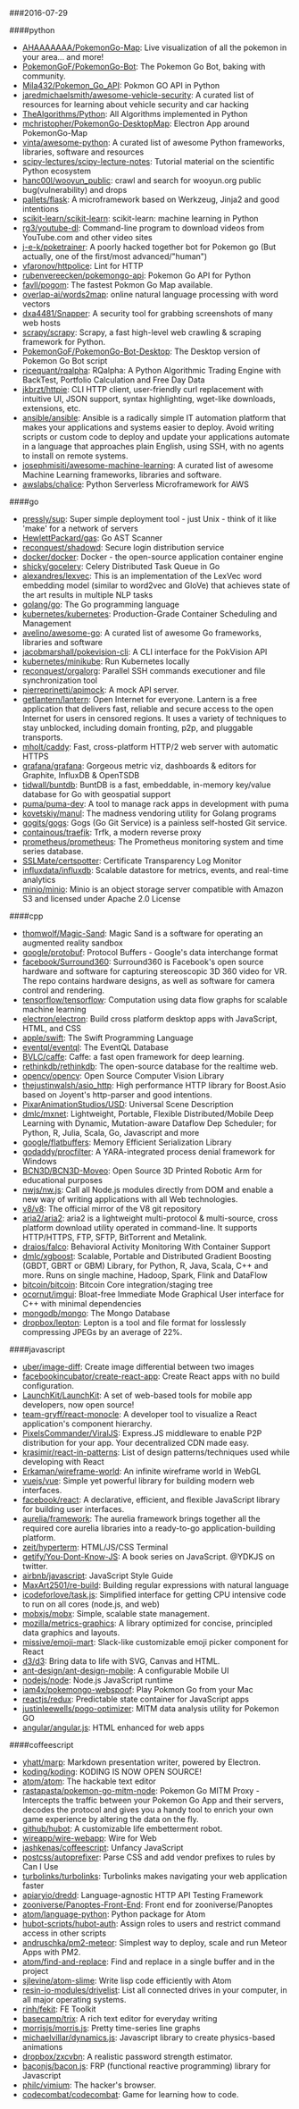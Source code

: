 ###2016-07-29

####python
* [AHAAAAAAA/PokemonGo-Map](https://github.com/AHAAAAAAA/PokemonGo-Map):  Live visualization of all the pokemon in your area... and more!
* [PokemonGoF/PokemonGo-Bot](https://github.com/PokemonGoF/PokemonGo-Bot): The Pokemon Go Bot, baking with community.
* [Mila432/Pokemon_Go_API](https://github.com/Mila432/Pokemon_Go_API): Pokmon GO API in Python
* [jaredmichaelsmith/awesome-vehicle-security](https://github.com/jaredmichaelsmith/awesome-vehicle-security):  A curated list of resources for learning about vehicle security and car hacking
* [TheAlgorithms/Python](https://github.com/TheAlgorithms/Python): All Algorithms implemented in Python
* [mchristopher/PokemonGo-DesktopMap](https://github.com/mchristopher/PokemonGo-DesktopMap): Electron App around PokemonGo-Map
* [vinta/awesome-python](https://github.com/vinta/awesome-python): A curated list of awesome Python frameworks, libraries, software and resources
* [scipy-lectures/scipy-lecture-notes](https://github.com/scipy-lectures/scipy-lecture-notes): Tutorial material on the scientific Python ecosystem
* [hanc00l/wooyun_public](https://github.com/hanc00l/wooyun_public):  crawl and search for wooyun.org public bug(vulnerability) and drops
* [pallets/flask](https://github.com/pallets/flask): A microframework based on Werkzeug, Jinja2 and good intentions
* [scikit-learn/scikit-learn](https://github.com/scikit-learn/scikit-learn): scikit-learn: machine learning in Python
* [rg3/youtube-dl](https://github.com/rg3/youtube-dl): Command-line program to download videos from YouTube.com and other video sites
* [j-e-k/poketrainer](https://github.com/j-e-k/poketrainer): A poorly hacked together bot for Pokemon go (But actually, one of the first/most advanced/"human")
* [vfaronov/httpolice](https://github.com/vfaronov/httpolice): Lint for HTTP
* [rubenvereecken/pokemongo-api](https://github.com/rubenvereecken/pokemongo-api): Pokemon Go API for Python
* [favll/pogom](https://github.com/favll/pogom): The fastest Pokmon Go Map available.
* [overlap-ai/words2map](https://github.com/overlap-ai/words2map): online natural language processing with word vectors
* [dxa4481/Snapper](https://github.com/dxa4481/Snapper): A security tool for grabbing screenshots of many web hosts
* [scrapy/scrapy](https://github.com/scrapy/scrapy): Scrapy, a fast high-level web crawling & scraping framework for Python.
* [PokemonGoF/PokemonGo-Bot-Desktop](https://github.com/PokemonGoF/PokemonGo-Bot-Desktop): The Desktop version of Pokemon Go Bot script
* [ricequant/rqalpha](https://github.com/ricequant/rqalpha): RQalpha: A Python Algorithmic Trading Engine with BackTest, Portfolio Calculation and Free Day Data
* [jkbrzt/httpie](https://github.com/jkbrzt/httpie): CLI HTTP client, user-friendly curl replacement with intuitive UI, JSON support, syntax highlighting, wget-like downloads, extensions, etc.
* [ansible/ansible](https://github.com/ansible/ansible): Ansible is a radically simple IT automation platform that makes your applications and systems easier to deploy. Avoid writing scripts or custom code to deploy and update your applications automate in a language that approaches plain English, using SSH, with no agents to install on remote systems.
* [josephmisiti/awesome-machine-learning](https://github.com/josephmisiti/awesome-machine-learning): A curated list of awesome Machine Learning frameworks, libraries and software.
* [awslabs/chalice](https://github.com/awslabs/chalice): Python Serverless Microframework for AWS

####go
* [pressly/sup](https://github.com/pressly/sup): Super simple deployment tool - just Unix - think of it like 'make' for a network of servers
* [HewlettPackard/gas](https://github.com/HewlettPackard/gas): Go AST Scanner
* [reconquest/shadowd](https://github.com/reconquest/shadowd): Secure login distribution service
* [docker/docker](https://github.com/docker/docker): Docker - the open-source application container engine
* [shicky/gocelery](https://github.com/shicky/gocelery): Celery Distributed Task Queue in Go
* [alexandres/lexvec](https://github.com/alexandres/lexvec): This is an implementation of the LexVec word embedding model (similar to word2vec and GloVe) that achieves state of the art results in multiple NLP tasks
* [golang/go](https://github.com/golang/go): The Go programming language
* [kubernetes/kubernetes](https://github.com/kubernetes/kubernetes): Production-Grade Container Scheduling and Management
* [avelino/awesome-go](https://github.com/avelino/awesome-go): A curated list of awesome Go frameworks, libraries and software
* [jacobmarshall/pokevision-cli](https://github.com/jacobmarshall/pokevision-cli): A CLI interface for the PokVision API
* [kubernetes/minikube](https://github.com/kubernetes/minikube): Run Kubernetes locally
* [reconquest/orgalorg](https://github.com/reconquest/orgalorg): Parallel SSH commands executioner and file synchronization tool
* [pierreprinetti/apimock](https://github.com/pierreprinetti/apimock): A mock API server.
* [getlantern/lantern](https://github.com/getlantern/lantern):  Open Internet for everyone. Lantern is a free application that delivers fast, reliable and secure access to the open Internet for users in censored regions. It uses a variety of techniques to stay unblocked, including domain fronting, p2p, and pluggable transports.
* [mholt/caddy](https://github.com/mholt/caddy): Fast, cross-platform HTTP/2 web server with automatic HTTPS
* [grafana/grafana](https://github.com/grafana/grafana): Gorgeous metric viz, dashboards & editors for Graphite, InfluxDB & OpenTSDB
* [tidwall/buntdb](https://github.com/tidwall/buntdb): BuntDB is a fast, embeddable, in-memory key/value database for Go with geospatial support
* [puma/puma-dev](https://github.com/puma/puma-dev): A tool to manage rack apps in development with puma
* [kovetskiy/manul](https://github.com/kovetskiy/manul):  The madness vendoring utility for Golang programs
* [gogits/gogs](https://github.com/gogits/gogs): Gogs (Go Git Service) is a painless self-hosted Git service.
* [containous/traefik](https://github.com/containous/traefik): Trfk, a modern reverse proxy
* [prometheus/prometheus](https://github.com/prometheus/prometheus): The Prometheus monitoring system and time series database.
* [SSLMate/certspotter](https://github.com/SSLMate/certspotter): Certificate Transparency Log Monitor
* [influxdata/influxdb](https://github.com/influxdata/influxdb): Scalable datastore for metrics, events, and real-time analytics
* [minio/minio](https://github.com/minio/minio): Minio is an object storage server compatible with Amazon S3 and licensed under Apache 2.0 License

####cpp
* [thomwolf/Magic-Sand](https://github.com/thomwolf/Magic-Sand): Magic Sand is a software for operating an augmented reality sandbox
* [google/protobuf](https://github.com/google/protobuf): Protocol Buffers - Google's data interchange format
* [facebook/Surround360](https://github.com/facebook/Surround360): Surround360 is Facebook's open source hardware and software for capturing stereoscopic 3D 360 video for VR. The repo contains hardware designs, as well as software for camera control and rendering.
* [tensorflow/tensorflow](https://github.com/tensorflow/tensorflow): Computation using data flow graphs for scalable machine learning
* [electron/electron](https://github.com/electron/electron): Build cross platform desktop apps with JavaScript, HTML, and CSS
* [apple/swift](https://github.com/apple/swift): The Swift Programming Language
* [eventql/eventql](https://github.com/eventql/eventql): The EventQL Database
* [BVLC/caffe](https://github.com/BVLC/caffe): Caffe: a fast open framework for deep learning.
* [rethinkdb/rethinkdb](https://github.com/rethinkdb/rethinkdb): The open-source database for the realtime web.
* [opencv/opencv](https://github.com/opencv/opencv): Open Source Computer Vision Library
* [thejustinwalsh/asio_http](https://github.com/thejustinwalsh/asio_http): High performance HTTP library for Boost.Asio based on Joyent's http-parser and good intentions.
* [PixarAnimationStudios/USD](https://github.com/PixarAnimationStudios/USD): Universal Scene Description
* [dmlc/mxnet](https://github.com/dmlc/mxnet): Lightweight, Portable, Flexible Distributed/Mobile Deep Learning with Dynamic, Mutation-aware Dataflow Dep Scheduler; for Python, R, Julia, Scala, Go, Javascript and more
* [google/flatbuffers](https://github.com/google/flatbuffers): Memory Efficient Serialization Library
* [godaddy/procfilter](https://github.com/godaddy/procfilter): A YARA-integrated process denial framework for Windows
* [BCN3D/BCN3D-Moveo](https://github.com/BCN3D/BCN3D-Moveo): Open Source 3D Printed Robotic Arm for educational purposes
* [nwjs/nw.js](https://github.com/nwjs/nw.js): Call all Node.js modules directly from DOM and enable a new way of writing applications with all Web technologies.
* [v8/v8](https://github.com/v8/v8): The official mirror of the V8 git repository
* [aria2/aria2](https://github.com/aria2/aria2): aria2 is a lightweight multi-protocol & multi-source, cross platform download utility operated in command-line. It supports HTTP/HTTPS, FTP, SFTP, BitTorrent and Metalink.
* [draios/falco](https://github.com/draios/falco): Behavioral Activity Monitoring With Container Support
* [dmlc/xgboost](https://github.com/dmlc/xgboost): Scalable, Portable and Distributed Gradient Boosting (GBDT, GBRT or GBM) Library, for Python, R, Java, Scala, C++ and more. Runs on single machine, Hadoop, Spark, Flink and DataFlow
* [bitcoin/bitcoin](https://github.com/bitcoin/bitcoin): Bitcoin Core integration/staging tree
* [ocornut/imgui](https://github.com/ocornut/imgui): Bloat-free Immediate Mode Graphical User interface for C++ with minimal dependencies
* [mongodb/mongo](https://github.com/mongodb/mongo): The Mongo Database
* [dropbox/lepton](https://github.com/dropbox/lepton): Lepton is a tool and file format for losslessly compressing JPEGs by an average of 22%.

####javascript
* [uber/image-diff](https://github.com/uber/image-diff): Create image differential between two images
* [facebookincubator/create-react-app](https://github.com/facebookincubator/create-react-app): Create React apps with no build configuration.
* [LaunchKit/LaunchKit](https://github.com/LaunchKit/LaunchKit): A set of web-based tools for mobile app developers, now open source!
* [team-gryff/react-monocle](https://github.com/team-gryff/react-monocle): A developer tool to visualize a React application's component hierarchy.
* [PixelsCommander/ViralJS](https://github.com/PixelsCommander/ViralJS): Express.JS middleware to enable P2P distribution for your app. Your decentralized CDN made easy.
* [krasimir/react-in-patterns](https://github.com/krasimir/react-in-patterns):  List of design patterns/techniques used while developing with React
* [Erkaman/wireframe-world](https://github.com/Erkaman/wireframe-world): An infinite wireframe world in WebGL
* [vuejs/vue](https://github.com/vuejs/vue): Simple yet powerful library for building modern web interfaces.
* [facebook/react](https://github.com/facebook/react): A declarative, efficient, and flexible JavaScript library for building user interfaces.
* [aurelia/framework](https://github.com/aurelia/framework): The aurelia framework brings together all the required core aurelia libraries into a ready-to-go application-building platform.
* [zeit/hyperterm](https://github.com/zeit/hyperterm): HTML/JS/CSS Terminal
* [getify/You-Dont-Know-JS](https://github.com/getify/You-Dont-Know-JS): A book series on JavaScript. @YDKJS on twitter.
* [airbnb/javascript](https://github.com/airbnb/javascript): JavaScript Style Guide
* [MaxArt2501/re-build](https://github.com/MaxArt2501/re-build): Building regular expressions with natural language
* [icodeforlove/task.js](https://github.com/icodeforlove/task.js):  Simplified interface for getting CPU intensive code to run on all cores (node.js, and web)
* [mobxjs/mobx](https://github.com/mobxjs/mobx): Simple, scalable state management.
* [mozilla/metrics-graphics](https://github.com/mozilla/metrics-graphics): A library optimized for concise, principled data graphics and layouts.
* [missive/emoji-mart](https://github.com/missive/emoji-mart): Slack-like customizable emoji picker component for React
* [d3/d3](https://github.com/d3/d3): Bring data to life with SVG, Canvas and HTML. 
* [ant-design/ant-design-mobile](https://github.com/ant-design/ant-design-mobile): A configurable Mobile UI
* [nodejs/node](https://github.com/nodejs/node): Node.js JavaScript runtime 
* [iam4x/pokemongo-webspoof](https://github.com/iam4x/pokemongo-webspoof):  Play Pokmon Go from your Mac
* [reactjs/redux](https://github.com/reactjs/redux): Predictable state container for JavaScript apps
* [justinleewells/pogo-optimizer](https://github.com/justinleewells/pogo-optimizer): MITM data analysis utility for Pokemon GO
* [angular/angular.js](https://github.com/angular/angular.js): HTML enhanced for web apps

####coffeescript
* [yhatt/marp](https://github.com/yhatt/marp): Markdown presentation writer, powered by Electron.
* [koding/koding](https://github.com/koding/koding): KODING IS NOW OPEN SOURCE!
* [atom/atom](https://github.com/atom/atom): The hackable text editor
* [rastapasta/pokemon-go-mitm-node](https://github.com/rastapasta/pokemon-go-mitm-node): Pokemon Go MITM Proxy - Intercepts the traffic between your Pokemon Go App and their servers, decodes the protocol and gives you a handy tool to enrich your own game experience by altering the data on the fly.
* [github/hubot](https://github.com/github/hubot): A customizable life embetterment robot.
* [wireapp/wire-webapp](https://github.com/wireapp/wire-webapp):  Wire for Web
* [jashkenas/coffeescript](https://github.com/jashkenas/coffeescript): Unfancy JavaScript
* [postcss/autoprefixer](https://github.com/postcss/autoprefixer): Parse CSS and add vendor prefixes to rules by Can I Use
* [turbolinks/turbolinks](https://github.com/turbolinks/turbolinks): Turbolinks makes navigating your web application faster
* [apiaryio/dredd](https://github.com/apiaryio/dredd): Language-agnostic HTTP API Testing Framework
* [zooniverse/Panoptes-Front-End](https://github.com/zooniverse/Panoptes-Front-End): Front end for zooniverse/Panoptes
* [atom/language-python](https://github.com/atom/language-python): Python package for Atom
* [hubot-scripts/hubot-auth](https://github.com/hubot-scripts/hubot-auth): Assign roles to users and restrict command access in other scripts
* [andruschka/pm2-meteor](https://github.com/andruschka/pm2-meteor): Simplest way to deploy, scale and run Meteor Apps with PM2.
* [atom/find-and-replace](https://github.com/atom/find-and-replace): Find and replace in a single buffer and in the project
* [sjlevine/atom-slime](https://github.com/sjlevine/atom-slime): Write lisp code efficiently with Atom
* [resin-io-modules/drivelist](https://github.com/resin-io-modules/drivelist): List all connected drives in your computer, in all major operating systems.
* [rinh/fekit](https://github.com/rinh/fekit): FE Toolkit
* [basecamp/trix](https://github.com/basecamp/trix): A rich text editor for everyday writing
* [morrisjs/morris.js](https://github.com/morrisjs/morris.js): Pretty time-series line graphs
* [michaelvillar/dynamics.js](https://github.com/michaelvillar/dynamics.js): Javascript library to create physics-based animations
* [dropbox/zxcvbn](https://github.com/dropbox/zxcvbn): A realistic password strength estimator.
* [baconjs/bacon.js](https://github.com/baconjs/bacon.js): FRP (functional reactive programming) library for Javascript
* [philc/vimium](https://github.com/philc/vimium): The hacker's browser.
* [codecombat/codecombat](https://github.com/codecombat/codecombat): Game for learning how to code.
